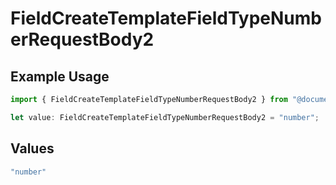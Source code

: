 # FieldCreateTemplateFieldTypeNumberRequestBody2

## Example Usage

```typescript
import { FieldCreateTemplateFieldTypeNumberRequestBody2 } from "@documenso/sdk-typescript/models/operations";

let value: FieldCreateTemplateFieldTypeNumberRequestBody2 = "number";
```

## Values

```typescript
"number"
```